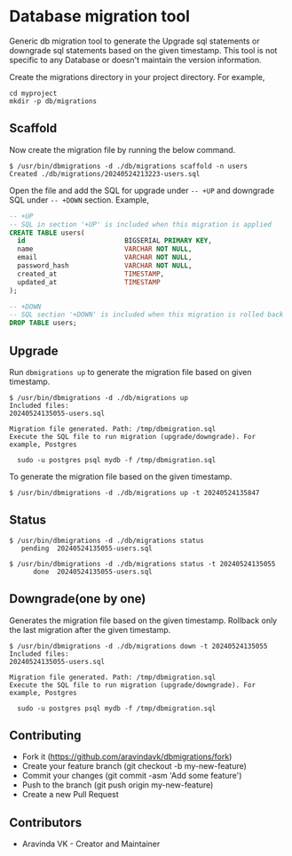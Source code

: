 # Database migration tool

Generic db migration tool to generate the Upgrade sql statements or downgrade sql statements based on the given timestamp. This tool is not specific to any Database or doesn't maintain the version information.

Create the migrations directory in your project directory. For example,

```
cd myproject
mkdir -p db/migrations
```

## Scaffold

Now create the migration file by running the below command.

```console
$ /usr/bin/dbmigrations -d ./db/migrations scaffold -n users
Created ./db/migrations/20240524213223-users.sql
```

Open the file and add the SQL for upgrade under `-- +UP` and downgrade SQL under `-- +DOWN` section. Example,

```sql
-- +UP
-- SQL in section '+UP' is included when this migration is applied
CREATE TABLE users(
  id                         BIGSERIAL PRIMARY KEY,
  name                       VARCHAR NOT NULL,
  email                      VARCHAR NOT NULL,
  password_hash              VARCHAR NOT NULL,
  created_at                 TIMESTAMP,
  updated_at                 TIMESTAMP
);

-- +DOWN
-- SQL section '+DOWN' is included when this migration is rolled back
DROP TABLE users;
```

## Upgrade

Run `dbmigrations up` to generate the migration file based on given timestamp.

```console
$ /usr/bin/dbmigrations -d ./db/migrations up
Included files:
20240524135055-users.sql

Migration file generated. Path: /tmp/dbmigration.sql
Execute the SQL file to run migration (upgrade/downgrade). For example, Postgres

  sudo -u postgres psql mydb -f /tmp/dbmigration.sql
```

To generate the migration file based on the given timestamp.

```
$ /usr/bin/dbmigrations -d ./db/migrations up -t 20240524135847
```

## Status

```console
$ /usr/bin/dbmigrations -d ./db/migrations status
   pending  20240524135055-users.sql
```

```console
$ /usr/bin/dbmigrations -d ./db/migrations status -t 20240524135055
      done  20240524135055-users.sql
```

## Downgrade(one by one)

Generates the migration file based on the given timestamp. Rollback only the last migration after the given timestamp.

```console
$ /usr/bin/dbmigrations -d ./db/migrations down -t 20240524135055
Included files:
20240524135055-users.sql

Migration file generated. Path: /tmp/dbmigration.sql
Execute the SQL file to run migration (upgrade/downgrade). For example, Postgres

  sudo -u postgres psql mydb -f /tmp/dbmigration.sql
```

## Contributing

- Fork it (https://github.com/aravindavk/dbmigrations/fork)
- Create your feature branch (git checkout -b my-new-feature)
- Commit your changes (git commit -asm 'Add some feature')
- Push to the branch (git push origin my-new-feature)
- Create a new Pull Request

## Contributors

- Aravinda VK - Creator and Maintainer
